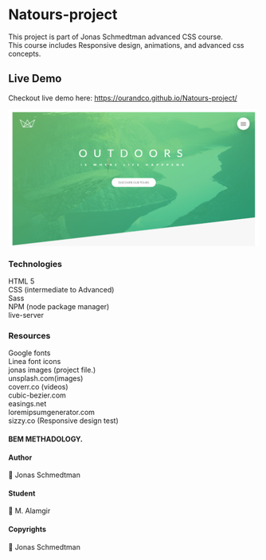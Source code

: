 # Natours-project
This project is part of Jonas Schmedtman advanced CSS course.<br/>
This course includes Responsive design, animations, and advanced css concepts. <br/>

## Live Demo
Checkout live demo here: https://ourandco.github.io/Natours-project/

![](img/shot.PNG)

### Technologies
HTML 5<br/>
CSS (intermediate to Advanced)<br/>
Sass<br/>
NPM (node package manager)<br/>
live-server<br/>
### Resources
Google fonts<br/>
Linea font icons<br />
jonas images (project file.)<br/>
unsplash.com(images)<br/>
coverr.co (videos)<br />
cubic-bezier.com<br />
easings.net<br />
loremipsumgenerator.com<br />
sizzy.co (Responsive design test) <br />

#### BEM METHADOLOGY.
#### Author
:bust_in_silhouette: Jonas Schmedtman
#### Student
:bust_in_silhouette: M. Alamgir

#### Copyrights
:bust_in_silhouette: Jonas Schmedtman
